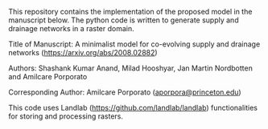 This repository contains the implementation of the proposed model in the manuscript below. 
The python code is written to generate supply and drainage networks in a raster domain.

Title of Manuscript: A minimalist model for co-evolving supply and drainage networks (https://arxiv.org/abs/2008.02882)

Authors: Shashank Kumar Anand, Milad Hooshyar, Jan Martin Nordbotten and Amilcare Porporato

Corresponding Author: Amilcare Porporato (aporpora@princeton.edu)

This code uses Landlab (https://github.com/landlab/landlab) functionalities for storing and processing rasters. 
